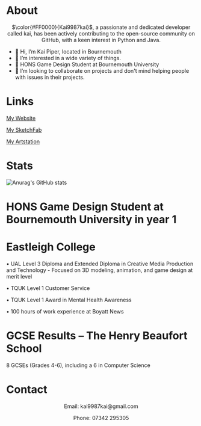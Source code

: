 
# About
<p align="center">
$\color{#FF0000}{Kai9987kai}$, a passionate and dedicated developer called kai, has been actively contributing to the open-source community on GitHub, with a keen interest in Python and Java.
</p>

- 👋 Hi, I’m Kai Piper, located in Bournemouth
- 👀 I’m interested in a wide variety of things.
- 🌱 HONS Game Design Student at Bournemouth University 
- 💞️ I’m looking to collaborate on projects and don't mind helping people with issues in their projects.

<!---
kai9987kai/kai9987kai is a ✨ unique ✨ repository because its `README.md` (this file) appears on your GitHub profile.
You can click the Preview link to take a look at your changes.
--->

# Links
[My Website](https://kai9987kai.pw/)


[My SketchFab](https://sketchfab.com/kai9987kai)



[My Artstation](https://www.artstation.com/kai9987kai)



# Stats
![Anurag's GitHub stats](https://github-readme-stats.vercel.app/api?username=kai9987kai&show=reviews,discussions_started,discussions_answered,prs_merged,prs_merged_percentage)


# HONS Game Design Student at Bournemouth University in year 1

# Eastleigh College

•	UAL Level 3 Diploma and Extended Diploma in Creative Media Production and Technology - Focused on 3D modeling, animation, and game design at merit level


•	TQUK Level 1 Customer Service


•	TQUK Level 1 Award in Mental Health Awareness


•	100 hours of work experience at Boyatt News 


# GCSE Results – The Henry Beaufort School


8 GCSEs (Grades 4-6), including a 6 in Computer Science



# Contact
<p align="center">
Email: kai9987kai@gmail.com
</p>
<p align="center">
Phone: 07342 295305
</p>



















